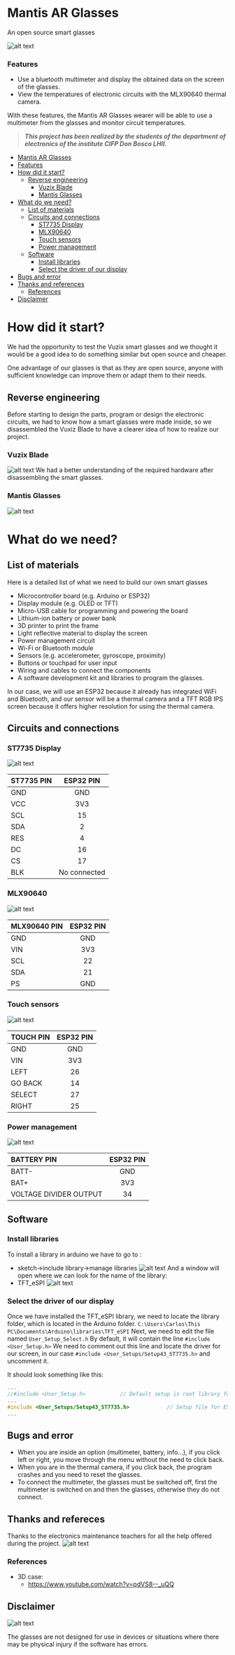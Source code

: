 <a name="mantis"></a>
# Mantis AR Glasses
An open source smart glasses

![alt text](https://i.imgur.com/jm8B8wC.png)

<a name="features"></a>
### Features


- Use a bluetooth multimeter and display the obtained data on the screen of the glasses.
- View the temperatures of electronic circuits with the MLX90640 thermal camera.

With these features, the Mantis AR Glasses wearer will be able to use a multimeter from the glasses and monitor circuit temperatures.

> ***This project has been realized by the students of the department of electronics of the institute CIFP Don Bosco LHII.***


- [ Mantis AR Glasses ](#mantis)
- [ Features ](#features)
- [ How did it start? ](#history)
	- [ Reverse engineering ](#reverse)
		- [ Vuzix Blade ](#vuzixblade)
		- [ Mantis Glasses ](#mantisglasses)
- [ What do we need? ](#whatweneed)
	- [ List of materials ](#listofmaterials)
	- [ Circuits and connections ](#circuits)
		- [ ST7735 Display ](#st7735)
		- [ MLX90640 ](#mlx90640)
		- [ Touch sensors ](#touchsensors)
		- [ Power management ](#power)
	- [ Software ](#software)
		- [ Install libraries ](#libraries)
		- [ Select the driver of our display ](#selectdriver)
- [ Bugs and error ](#bugserror)
- [ Thanks and references ](#thanks)
	- [ References ](#references)
- [ Disclaimer ](#disclaimer)


<a name="history"></a>
# How did it start?

We had the opportunity to test the Vuzix smart glasses and we thought it would be a good idea to do something similar but open source and cheaper.

One advantage of our glasses is that as they are open source, anyone with sufficient knowledge can improve them or adapt them to their needs.

<a name="reverse"></a>
## Reverse engineering
Before starting to design the parts, program or design the electronic circuits, we had to know how a smart glasses were made inside, so we disassembled the Vuxiz Blade to have a clearer idea of how to realize our project.

<a name="vuzixblade"></a>
### Vuzix Blade
![alt text](https://i.imgur.com/sv9tv17.png)
We had a better understanding of the required hardware after disassembling the smart glasses.

<a name="mantisglasses"></a>
### Mantis Glasses
![alt text](https://i.imgur.com/GydCLwF.jpg)


<a name="whatweneed"></a>
# What do we need?
<a name="listofmaterials"></a>
## List of materials
Here is a detailed list of what we need to build our own smart glasses

- Microcontroller board (e.g. Arduino or ESP32)
- Display module (e.g. OLED or TFT)
- Micro-USB cable for programming and powering the board
- Lithium-ion battery or power bank
- 3D printer to print the frame
- Light reflective material to display the screen
- Power management circuit
- Wi-Fi or Bluetooth module
- Sensors (e.g. accelerometer, gyroscope, proximity)
- Buttons or touchpad for user input
- Wiring and cables to connect the components
- A software development kit and libraries to program the glasses.

In our case, we will use an ESP32 because it already has integrated WiFi and Bluetooth, and our sensor will be a thermal camera and a TFT RGB IPS screen because it offers higher resolution for using the thermal camera.

<a name="circuits"></a>
## Circuits and connections
<a name="st7735"></a>
### ST7735 Display
![alt text](https://i.imgur.com/MXfNOGr.png)

| ST7735 PIN      | ESP32 PIN |
| :--------- | :-----:|
| GND      | GND                    |
| VCC      | 3V3                       |   
| SCL | 15        |
| SDA      | 2        |   
| RES | 4        |
| DC      | 16        |   
| CS | 17        |
| BLK | No connected        |

<a name="mlx90640"></a>
### MLX90640
![alt text](https://i.imgur.com/uXUjABv.png)

| MLX90640 PIN      | ESP32 PIN |
| :--------- | :-----:|
| GND      | GND                    |
| VIN      | 3V3                       |   
| SCL | 22        |
| SDA      | 21        |   
| PS | GND        |

<a name="touchsensors"></a>
### Touch sensors
![alt text](https://i.imgur.com/2C5GvKA.png)

| TOUCH PIN      | ESP32 PIN |
| :--------- | :-----:|
| GND      | GND                    |
| VIN      | 3V3                       |   
| LEFT | 26        |
| GO BACK      | 14        |   
| SELECT | 27        |
| RIGHT | 25        |

<a name="power"></a>
### Power management
![alt text](https://i.imgur.com/TlzLC9l.png)

| BATTERY PIN      | ESP32 PIN |
| :--------- | :-----:|
| BATT-      | GND                    |
| BAT+      | 3V3                       |   
| VOLTAGE DIVIDER OUTPUT  | 34        |


<a name="software"></a>
## Software

<a name="libraries"></a>
### Install libraries
To install a library in arduino we have to go to :
- sketch->include library->manage libraries
![alt text](https://i.imgur.com/vbDBNBz.png)
And a window will open where we can look for the name of the library:
- TFT_eSPI
![alt text](https://i.imgur.com/Cnmn5hQ.png)

<a name="selectdriver"></a>
### Select the driver of our display
Once we have installed the TFT_eSPI library, we need to locate the library folder, which is located in the Arduino folder.
`C:\Users\Carlos\This PC\Documents\Arduino\libraries\TFT_eSPI`
Next, we need to edit the file named
`User_Setup_Select.h`
By default, it will contain the line
`#include <User_Setup.h>`
We need to comment out this line and locate the driver for our screen, in our case
`#include <User_Setups/Setup43_ST7735.h>`
and uncomment it.

It should look something like this:

```c++
...
//#include <User_Setup.h>           // Default setup is root library folder
...
#include <User_Setups/Setup43_ST7735.h>            // Setup file for ESP8266 & ESP32 configured for my ST7735S 80x160
...
```

<a name="bugserror"></a>
## Bugs and error

- When you are inside an option (multimeter, battery, info...), if you click left or right, you move through the menu without the need to click back.
- When you are in the thermal camera, if you click back, the program crashes and you need to reset the glasses.
- To connect the multimeter, the glasses must be switched off, first the multimeter is switched on and then the glasses, otherwise they do not connect.

<a name="thanks"></a>
## Thanks and refereces

Thanks to the electronics maintenance teachers for all the help offered during the project.
![alt text](https://i.imgur.com/BMM94Ca.jpg)

<a name="referenecs"></a>
### References

- 3D case:
	- https://www.youtube.com/watch?v=pdVS8--_uQQ




<a name="disclaimer"></a>
## Disclaimer
![alt text](https://i.imgur.com/LufqfRG.png)

The glasses are not designed for use in devices or situations where there may be physical injury if the software has errors.




